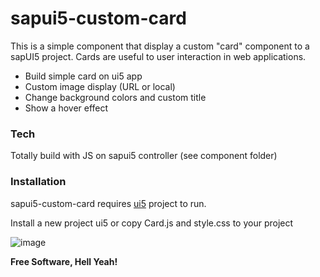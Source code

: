 # sapui5-custom-card

This is a simple component that display a custom "card" component to a sapUI5 project. Cards are useful to user interaction in web applications.

  - Build simple card on ui5 app
  - Custom image display (URL or local)
  - Change background colors and custom title
  - Show a hover effect

### Tech

Totally build with JS on sapui5 controller (see component folder)

### Installation

sapui5-custom-card requires [ui5] project to run.

Install a new project ui5 or copy Card.js and style.css to your project


![image](https://user-images.githubusercontent.com/12967090/94025522-f83aae00-fd8e-11ea-8420-99d0836e6b20.png)


**Free Software, Hell Yeah!**

[//]: # (These are reference links used in the body of this note and get stripped out when the markdown processor does its job. There is no need to format nicely because it shouldn't be seen. Thanks SO - http://stackoverflow.com/questions/4823468/store-comments-in-markdown-syntax)


 
   [UI5CustomControls]: https://blogs.sap.com/2016/07/18/how-to-create-a-custom-ui5-control/
   [ui5]: https://sapui5.hana.ondemand.com/#/topic/851bde42e4e1410c96abbe402fa9128c
